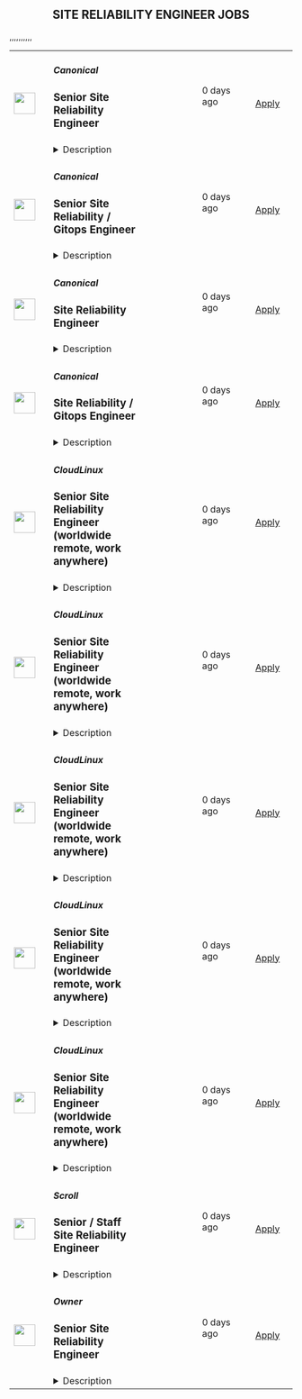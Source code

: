 <div align="center"><h2>SITE RELIABILITY ENGINEER JOBS</h2></div><table><tr>
                <td width="100" height="100" rowspan="2">
                    <img src="https://avatars.githubusercontent.com/u/53057619?s=200&v=4" width="38px" height="auto">
                </td>
                <td width="300">
                    <h5>Canonical</h5>
                    <h3>Senior Site Reliability Engineer</h3>
                </td>
                <td width="300">
                    <code></code>
                </td>
                <td width="200">
                <text>0 days ago</text>
                </td>
                <td width="100" rowspan="2">
                <a href="https://job-boards.greenhouse.io/canonical/jobs/3029798" align="right" target="_blank">Apply</a>
                </td>
            </tr>
            <tr>
                <td colspan="3">
                <details><summary>Description</summary>
                &lt;p&gt;Canonical is a leading provider of open source software and operating systems to the global enterprise and technology markets. Our platform, Ubuntu, is very widely used in breakthrough enterprise initiatives such as public cloud, data science, AI, engineering innovation and IoT. Our customers include the world&#39;s leading public cloud and silicon providers, and industry leaders in many sectors. The company is a pioneer of global distributed collaboration, with 1200+ colleagues in 75+ countries and very few office based roles. Teams meet two to four times yearly in person, in interesting locations around the world, to align on strategy and execution.&lt;/p&gt;
&lt;p&gt;The company is founder led, profitable and growing.&lt;/p&gt;
&lt;h2&gt;&lt;strong&gt;We are hiring a Senior Site Reliability Engineer&lt;/strong&gt;&lt;/h2&gt;
&lt;p&gt;Next-gen operations at scale, with pure Python infra-as-code, from bare metal to containers and applications. Our goal is to perfect enterprise infrastructure devops.&lt;/p&gt;
&lt;p&gt;We run hundreds of private cloud, Kubernetes, and application clusters for customers across physical and public cloud estate, and we are raising the bar on what&#39;s possible with automation by embracing a universal operator pattern and model-driven operations.&lt;/p&gt;
&lt;p&gt;To succeed in this role you need to believe in automation as a pure software engineering problem, not a hack-it-till-it-works-for-me problem. You need to be interested in the scientific approach to operations at scale, driven by metrics and code, and you need to be able to learn the entire stack, from bare metal networking and kernel up to serverless and open source applications.&lt;/p&gt;
&lt;p&gt;Location: Globally remote role&lt;/p&gt;
&lt;h3&gt;&lt;strong&gt;The role entails&lt;/strong&gt;&lt;/h3&gt;
&lt;p&gt;Our cloud operations engineers bring Python software-engineering skills and rigour to the operations domain. We practise devsecops from bare metal to application. We architect and run OpenStack, Kubernetes and software defined storage, and we enable devsecops for applications running on that infrastructure too.&lt;/p&gt;
&lt;p&gt;To become a member of this team, you need to be a software engineer fluent in Python, you need a genuine interest in the full open source infrastructure stack from metal to containers, and you need the ability to work in a high pressure operations environment with mission-critical services for global brand name customers.&lt;/p&gt;
&lt;p&gt;As a member of the team you will gain experience in a broad range of cloud technologies. We evolve our offerings as the state of the art improves, so you get to stay current with the latest capabilities in open source infrastructure. We drive upgrades to keep our customers on the latest, best solutions.&lt;/p&gt;
&lt;h3&gt;&lt;strong&gt;What we are looking for in you&lt;/strong&gt;&lt;/h3&gt;
&lt;ul&gt;
&lt;li&gt;Degree in Software Engineering or Computer Science&lt;/li&gt;
&lt;li&gt;Experience with Linux and familiarity with Linux networking and storage&lt;/li&gt;
&lt;li&gt;Python software development expertise&lt;/li&gt;
&lt;li&gt;Operational experience&lt;/li&gt;
&lt;li&gt;Excellent interpersonal skills, curiosity, flexibility, and accountability&lt;/li&gt;
&lt;li&gt;Ability to travel internationally twice a year, for company events up to two weeks long&lt;/li&gt;
&lt;/ul&gt;
&lt;h3&gt;&lt;strong&gt;Nice-to-have skills&lt;/strong&gt;&lt;/h3&gt;
&lt;ul&gt;
&lt;li&gt;Experience with OpenStack or Kubernetes deployment or operations&lt;/li&gt;
&lt;li&gt;Familiarity with public or private cloud management&lt;/li&gt;
&lt;/ul&gt;
&lt;h2&gt;&lt;strong&gt;What we offer colleagues&lt;/strong&gt;&lt;/h2&gt;
&lt;p&gt;We consider geographical location, experience, and performance in shaping compensation worldwide. We revisit compensation annually (and more often for graduates and associates) to ensure we recognise outstanding performance. In addition to base pay, we offer a performance-driven annual bonus or commission. We provide all team members with additional benefits, which reflect our values and ideals. We balance our programs to meet local needs and ensure fairness globally.&lt;/p&gt;
&lt;ul&gt;
&lt;li&gt;Distributed work environment with twice-yearly team sprints in person&lt;/li&gt;
&lt;li&gt;Personal learning and development budget of USD 2,000 per year&lt;/li&gt;
&lt;li&gt;Annual compensation review&lt;/li&gt;
&lt;li&gt;Recognition rewards&lt;/li&gt;
&lt;li&gt;Annual holiday leave&lt;/li&gt;
&lt;li&gt;Maternity and paternity leave&lt;/li&gt;
&lt;li&gt;Employee Assistance Programme&lt;/li&gt;
&lt;li&gt;Opportunity to travel to new locations to meet colleagues&lt;/li&gt;
&lt;li&gt;Priority Pass, and travel upgrades for long haul company events&lt;/li&gt;
&lt;/ul&gt;
&lt;h2&gt;&lt;strong&gt;About Canonical&lt;/strong&gt;&lt;/h2&gt;
&lt;p&gt;Canonical is a pioneering tech firm at the forefront of the global move to open source. As the company that publishes Ubuntu, one of the most important open source projects and the platform for AI, IoT and the cloud, we are changing the world of software. We recruit on a global basis and set a very high standard for people joining the company. We expect excellence - in order to succeed, we need to be the best at what we do. Most colleagues at Canonical have worked from home since its inception in 2004.​ Working here is a step into the future, and will challenge you to think differently, work smarter, learn new skills, and raise your game.&lt;/p&gt;
&lt;h3&gt;&lt;strong&gt;Canonical is an equal opportunity employer&lt;/strong&gt;&lt;/h3&gt;
&lt;p&gt;We are proud to foster a workplace free from discrimination. Diversity of experience, perspectives, and background create a better work environment and better products. &lt;a href=&quot;https://canonical.com/careers/diversity/identity&quot;&gt;Whatever your identity, we will give your application fair consideration.&lt;/a&gt;&lt;/p&gt;
&lt;p&gt;&amp;nbsp;#LI-Remote&lt;/p&gt;
&lt;p&gt;&lt;br&gt;&lt;br&gt;&lt;/p&gt;
&lt;div class=&quot;SnapLinksContainer&quot; style=&quot;margin-left: 0px; display: none;&quot;&gt;
&lt;div class=&quot;SL_SelectionRect&quot; style=&quot;top: 322.6px; left: 726px; height: 0.400002px; width: 0px;&quot;&gt;
&lt;div class=&quot;SL_SelectionLabel&quot;&gt;&amp;nbsp;&lt;/div&gt;
&lt;/div&gt;
&lt;/div&gt;
                </details>
                </td>
            </tr>,<tr>
                <td width="100" height="100" rowspan="2">
                    <img src="https://avatars.githubusercontent.com/u/53057619?s=200&v=4" width="38px" height="auto">
                </td>
                <td width="300">
                    <h5>Canonical</h5>
                    <h3>Senior Site Reliability / Gitops Engineer</h3>
                </td>
                <td width="300">
                    <code></code>
                </td>
                <td width="200">
                <text>0 days ago</text>
                </td>
                <td width="100" rowspan="2">
                <a href="https://job-boards.greenhouse.io/canonical/jobs/5517891" align="right" target="_blank">Apply</a>
                </td>
            </tr>
            <tr>
                <td colspan="3">
                <details><summary>Description</summary>
                &lt;p&gt;Canonical is a leading provider of open source software and operating systems to the global enterprise and technology markets. Our platform, Ubuntu, is very widely used in breakthrough enterprise initiatives such as public cloud, data science, AI, engineering innovation, and IoT. Our customers include the world&#39;s leading public cloud and silicon providers, and industry leaders in many sectors. The company is a pioneer of global distributed collaboration, with 1200+ colleagues in 75+ countries and very few office-based roles. Teams meet two to four times yearly in person, in interesting locations around the world, to align on strategy and execution.&lt;/p&gt;
&lt;p&gt;The company is founder-led, profitable, and growing.&lt;/p&gt;
&lt;p&gt;We are hiring a&amp;nbsp;&lt;strong&gt;Senior Site Reliability / Gitops Engineer&lt;/strong&gt; to our Information Systems (IS) team. &lt;span style=&quot;font-weight: 400;&quot;&gt;This role is an opportunity for an “automation-first” senior technologist&lt;/span&gt;&lt;span style=&quot;font-weight: 400;&quot;&gt; with a passion for Linux to build a career with Canonical and drive the success with those leveraging Ubuntu and open source products.&amp;nbsp; If you have experience of IT operations automation, Infrastructure as Code and a passion for technology, then you will enjoy working with some of the best people in the industry at Canonical.&lt;/span&gt;&lt;/p&gt;
&lt;h2&gt;&lt;strong&gt;Job Summary&lt;/strong&gt;&lt;/h2&gt;
&lt;p&gt;&lt;span style=&quot;font-weight: 400;&quot;&gt;The IS team at Canonical supports and maintains all of Canonical’s IT production services. The team is in charge of running services used by over 60 million Ubuntu users.&lt;/span&gt;&lt;/p&gt;
&lt;p&gt;&lt;span style=&quot;font-weight: 400;&quot;&gt;As an Senior SRE &amp;amp; Gitops engineer you’ll be in a unique position to drive operations automation to the next level, both in our own private clouds as well as in the public clouds. We do this by utilizing the best of open source infrastructure as code software, software development practices such as CI/CD pipelines, and Canonical’s leading products for software operation automation.&lt;/span&gt;&lt;/p&gt;
&lt;p&gt;&lt;span style=&quot;font-weight: 400;&quot;&gt;In addition to defining the infrastructure as code, you will improve Canonical products and the open-source technologies they’re based on by providing critical feedback to developers on how their products operate at scale. This is done by submitting bugs (and sometimes writing pull requests) and collaborating on design and implementations with other teams within the company.&lt;/span&gt;&lt;/p&gt;
&lt;p&gt;&lt;span style=&quot;font-weight: 400;&quot;&gt;You’ll be part of a global team of SREs that work together and support each other to provide the best possible services to our company, Canonical’s customers and the Ubuntu Community.&lt;/span&gt;&lt;/p&gt;
&lt;h2&gt;&lt;strong&gt;As a Senior Site Reliability / Gitops Engineer you will&lt;/strong&gt;&lt;/h2&gt;
&lt;ul&gt;
&lt;li style=&quot;font-weight: 400;&quot;&gt;&lt;span style=&quot;font-weight: 400;&quot;&gt;Drive the development of automation, Gitops in your team as an embedded tech lead&lt;/span&gt;&lt;/li&gt;
&lt;li style=&quot;font-weight: 400;&quot;&gt;&lt;span style=&quot;font-weight: 400;&quot;&gt;Closely collaborate with the IS architect to align your solutions with the IS architecture vision&lt;/span&gt;&lt;/li&gt;
&lt;li style=&quot;font-weight: 400;&quot;&gt;&lt;span style=&quot;font-weight: 400;&quot;&gt;Design and architect services that IS can offer to the organization as products&lt;/span&gt;&lt;/li&gt;
&lt;li style=&quot;font-weight: 400;&quot;&gt;&lt;span style=&quot;font-weight: 400;&quot;&gt;Apply your experience of IaC to develop infrastructure as code practice within IS by constantly increasing automation and improving IaC processes&lt;/span&gt;&lt;/li&gt;
&lt;li style=&quot;font-weight: 400;&quot;&gt;&lt;span style=&quot;font-weight: 400;&quot;&gt;Automate software operations for re-usability and consistency across private and public clouds, taking into consideration the complexities of distributed systems&lt;/span&gt;&lt;/li&gt;
&lt;li style=&quot;font-weight: 400;&quot;&gt;&lt;span style=&quot;font-weight: 400;&quot;&gt;Maintain operational responsibility for all of Canonical’s core services, networks, and infrastructure&lt;/span&gt;&lt;/li&gt;
&lt;li style=&quot;font-weight: 400;&quot;&gt;&lt;span style=&quot;font-weight: 400;&quot;&gt;Develop skills in troubleshooting, capacity planning, and performance investigation, Setting up, maintaining and using observability tools such as Prometheus, Grafana, and Elasticsearch; design, implement and maintain monitoring and alerting for various systems and services&lt;/span&gt;&lt;/li&gt;
&lt;li style=&quot;font-weight: 400;&quot;&gt;&lt;span style=&quot;font-weight: 400;&quot;&gt;Provide assistance and work with globally distributed engineering, operations, and support peers&lt;/span&gt;&lt;/li&gt;
&lt;li style=&quot;font-weight: 400;&quot;&gt;&lt;span style=&quot;font-weight: 400;&quot;&gt;Be given uninterrupted development time to focus on larger projects and automation of manual tasks&lt;/span&gt;&lt;/li&gt;
&lt;li style=&quot;font-weight: 400;&quot;&gt;&lt;span style=&quot;font-weight: 400;&quot;&gt;Share your experience, know-how and best practices with other team members in design sessions, mentorship and ‘doing work together’&lt;/span&gt;&lt;/li&gt;
&lt;li style=&quot;font-weight: 400;&quot;&gt;&lt;span style=&quot;font-weight: 400;&quot;&gt;Carry final responsibility for time-critical escalations&lt;/span&gt;&lt;/li&gt;
&lt;/ul&gt;
&lt;h2&gt;&lt;span style=&quot;font-weight: 400;&quot;&gt;What we are looking for in you&lt;/span&gt;&lt;/h2&gt;
&lt;ul&gt;
&lt;li style=&quot;font-weight: 400;&quot;&gt;&lt;span style=&quot;font-weight: 400;&quot;&gt;A modern view on hosting architecture, driven by infrastructure as code across both private and public clouds.&lt;/span&gt;&lt;/li&gt;
&lt;li style=&quot;font-weight: 400;&quot;&gt;&lt;span style=&quot;font-weight: 400;&quot;&gt;A product mindset thriving to develop products rather than solutions.&lt;/span&gt;&lt;/li&gt;
&lt;li style=&quot;font-weight: 400;&quot;&gt;&lt;span style=&quot;font-weight: 400;&quot;&gt;Python software development experience, with large projects&lt;/span&gt;&lt;/li&gt;
&lt;li style=&quot;font-weight: 400;&quot;&gt;&lt;span style=&quot;font-weight: 400;&quot;&gt;Experience working with Kubernetes or other container orchestration systems.&lt;/span&gt;&lt;/li&gt;
&lt;li style=&quot;font-weight: 400;&quot;&gt;&lt;span style=&quot;font-weight: 400;&quot;&gt;Proven exposure to manage and deploy cloud infrastructure with code.&amp;nbsp;&amp;nbsp;&lt;/span&gt;&lt;/li&gt;
&lt;li style=&quot;font-weight: 400;&quot;&gt;&lt;span style=&quot;font-weight: 400;&quot;&gt;Practical knowledge of Linux networking, routing, and firewalls&lt;/span&gt;&lt;/li&gt;
&lt;li style=&quot;font-weight: 400;&quot;&gt;&lt;span style=&quot;font-weight: 400;&quot;&gt;Affinity with various forms of Linux storage, from Ceph to Databases&lt;/span&gt;&lt;/li&gt;
&lt;li style=&quot;font-weight: 400;&quot;&gt;&lt;span style=&quot;font-weight: 400;&quot;&gt;Hands-on experience administering enterprise Linux servers&lt;/span&gt;&lt;/li&gt;
&lt;li style=&quot;font-weight: 400;&quot;&gt;&lt;span style=&quot;font-weight: 400;&quot;&gt;Extensive knowledge of cloud computing concepts and technologies&lt;/span&gt;&lt;/li&gt;
&lt;li style=&quot;font-weight: 400;&quot;&gt;&lt;span style=&quot;font-weight: 400;&quot;&gt;Bachelor&#39;s degree or greater, preferably in computer science or related engineering field&lt;/span&gt;&lt;/li&gt;
&lt;li style=&quot;font-weight: 400;&quot;&gt;&lt;span style=&quot;font-weight: 400;&quot;&gt;Able to communicate clearly and effectively in English over email, chat, video or voice calls and in-person&lt;/span&gt;&lt;/li&gt;
&lt;li style=&quot;font-weight: 400;&quot;&gt;&lt;span style=&quot;font-weight: 400;&quot;&gt;Motivated and able to troubleshoot from kernel to web, and willing to ask others when appropriate&lt;/span&gt;&lt;/li&gt;
&lt;li style=&quot;font-weight: 400;&quot;&gt;&lt;span style=&quot;font-weight: 400;&quot;&gt;A willingness to be flexible and able to learn new things quickly&lt;/span&gt;&lt;/li&gt;
&lt;li style=&quot;font-weight: 400;&quot;&gt;&lt;span style=&quot;font-weight: 400;&quot;&gt;Be inspired by the needs of fast-changing environments&lt;/span&gt;&lt;/li&gt;
&lt;li style=&quot;font-weight: 400;&quot;&gt;&lt;span style=&quot;font-weight: 400;&quot;&gt;Happy to work within distributed teams&lt;/span&gt;&lt;/li&gt;
&lt;li style=&quot;font-weight: 400;&quot;&gt;&lt;span style=&quot;font-weight: 400;&quot;&gt;Be passionate and familiarized about open-source, especially Ubuntu or Debian&lt;/span&gt;&lt;/li&gt;
&lt;/ul&gt;
&lt;h1&gt;What we offer colleagues&lt;/h1&gt;
&lt;p&gt;We consider geographical location, experience, and performance in shaping compensation worldwide. We revisit compensation annually (and more often for graduates and associates) to ensure we recognize outstanding performance. In addition to base pay, we offer a performance-driven annual bonus or commission. We provide all team members with additional benefits which reflect our values and ideals. We balance our programs to meet local needs and ensure fairness globally.&lt;/p&gt;
&lt;ul&gt;
&lt;li&gt;Distributed work environment with twice-yearly team sprints in person&lt;/li&gt;
&lt;li&gt;Personal learning and development budget of USD 2,000 per year&lt;/li&gt;
&lt;li&gt;Annual compensation review&lt;/li&gt;
&lt;li&gt;Recognition rewards&lt;/li&gt;
&lt;li&gt;Annual holiday leave&lt;/li&gt;
&lt;li&gt;Maternity and paternity leave&lt;/li&gt;
&lt;li&gt;Team Member Assistance Program &amp;amp; Wellness Platform&lt;/li&gt;
&lt;li&gt;Opportunity to travel to new locations to meet colleagues&lt;/li&gt;
&lt;li&gt;Priority Pass and travel upgrades for long-haul company events&lt;/li&gt;
&lt;/ul&gt;
&lt;h1&gt;About Canonical&lt;/h1&gt;
&lt;p&gt;Canonical is a pioneering tech firm at the forefront of the global move to open source. As the company that publishes Ubuntu, one of the most important open-source projects and the platform for AI, IoT, and the cloud, we are changing the world of software. We recruit on a global basis and set a very high standard for people joining the company. We expect excellence; in order to succeed, we need to be the best at what we do. Most colleagues at Canonical have worked from home since our inception in 2004.​ Working here is a step into the future and will challenge you to think differently, work smarter, learn new skills, and raise your game.&lt;/p&gt;
&lt;p&gt;&lt;span style=&quot;font-weight: 400;&quot;&gt;We are proud to foster a workplace free from discrimination. Diversity of experience, perspectives, and background create a better work environment and better products. &lt;/span&gt;&lt;a href=&quot;https://canonical.com/careers/diversity/identity&quot;&gt;&lt;span style=&quot;font-weight: 400;&quot;&gt;Whatever your identity, we will give your application fair consideration.&lt;/span&gt;&lt;/a&gt;&lt;/p&gt;
&lt;p&gt;&lt;span style=&quot;font-weight: 400;&quot;&gt;#LI-remote&amp;nbsp;&lt;/span&gt;&lt;/p&gt;
&lt;p&gt;&amp;nbsp;&lt;/p&gt;
                </details>
                </td>
            </tr>,<tr>
                <td width="100" height="100" rowspan="2">
                    <img src="https://avatars.githubusercontent.com/u/53057619?s=200&v=4" width="38px" height="auto">
                </td>
                <td width="300">
                    <h5>Canonical</h5>
                    <h3>Site Reliability Engineer</h3>
                </td>
                <td width="300">
                    <code></code>
                </td>
                <td width="200">
                <text>0 days ago</text>
                </td>
                <td width="100" rowspan="2">
                <a href="https://job-boards.greenhouse.io/canonical/jobs/4468036" align="right" target="_blank">Apply</a>
                </td>
            </tr>
            <tr>
                <td colspan="3">
                <details><summary>Description</summary>
                &lt;p&gt;Canonical is a leading provider of open source software and operating systems to the global enterprise and technology markets. Our platform, Ubuntu, is very widely used in breakthrough enterprise initiatives such as public cloud, data science, AI, engineering innovation and IoT. Our customers include the world&#39;s leading public cloud and silicon providers, and industry leaders in many sectors. The company is a pioneer of global distributed collaboration, with 1200+ colleagues in 75+ countries and very few office based roles. Teams meet two to four times yearly in person, in interesting locations around the world, to align on strategy and execution.&lt;/p&gt;
&lt;p&gt;The company is founder led, profitable and growing.&lt;/p&gt;
&lt;h2&gt;&lt;strong&gt;We are hiring a Site Reliability Engineer&lt;/strong&gt;&lt;/h2&gt;
&lt;p&gt;Next-gen operations at scale, with pure Python infra-as-code, from bare metal to containers and applications. Our goal is to perfect enterprise infrastructure devops.&lt;/p&gt;
&lt;p&gt;We run hundreds of private cloud, Kubernetes, and application clusters for customers across physical and public cloud estate, and we are raising the bar on what&#39;s possible with automation by embracing a universal operator pattern and model-driven operations.&lt;/p&gt;
&lt;p&gt;To succeed in this role you need to believe in automation as a pure software engineering problem, not a hack-it-till-it-works-for-me problem. You need to be interested in the scientific approach to operations at scale, driven by metrics and code, and you need to be able to learn the entire stack, from bare metal networking and kernel up to serverless and open source applications.&lt;/p&gt;
&lt;p&gt;Location: Globally remote role&lt;/p&gt;
&lt;h3&gt;&lt;strong&gt;The role entails&lt;/strong&gt;&lt;/h3&gt;
&lt;p&gt;Our cloud operations engineers bring Python software-engineering skills and rigour to the operations domain. We practise devsecops from bare metal to application. We architect and run OpenStack, Kubernetes and software defined storage, and we enable devsecops for applications running on that infrastructure too.&lt;/p&gt;
&lt;p&gt;To become a member of this team, you need to be a software engineer fluent in Python, you need a genuine interest in the full open source infrastructure stack from metal to containers, and you need the ability to work in a high pressure operations environment with mission-critical services for global brand name customers.&lt;/p&gt;
&lt;p&gt;As a member of the team you will gain experience in a broad range of cloud technologies. We evolve our offerings as the state of the art improves, so you get to stay current with the latest capabilities in open source infrastructure. We drive upgrades to keep our customers on the latest, best solutions.&lt;/p&gt;
&lt;h3&gt;&lt;strong&gt;What we are looking for in you&lt;/strong&gt;&lt;/h3&gt;
&lt;ul&gt;
&lt;li&gt;Degree in Software Engineering or Computer Science&lt;/li&gt;
&lt;li&gt;Experience with Linux and familiarity with Linux networking and storage&lt;/li&gt;
&lt;li&gt;Python software development expertise&lt;/li&gt;
&lt;li&gt;Operational experience&lt;/li&gt;
&lt;li&gt;Excellent interpersonal skills, curiosity, flexibility, and accountability&lt;/li&gt;
&lt;li&gt;Ability to travel internationally twice a year, for company events up to two weeks long&lt;/li&gt;
&lt;/ul&gt;
&lt;h3&gt;&lt;strong&gt;Nice-to-have skills&lt;/strong&gt;&lt;/h3&gt;
&lt;ul&gt;
&lt;li&gt;Experience with OpenStack or Kubernetes deployment or operations&lt;/li&gt;
&lt;li&gt;Familiarity with public or private cloud management&lt;/li&gt;
&lt;/ul&gt;
&lt;h2&gt;&lt;strong&gt;What we offer colleagues&lt;/strong&gt;&lt;/h2&gt;
&lt;p&gt;We consider geographical location, experience, and performance in shaping compensation worldwide. We revisit compensation annually (and more often for graduates and associates) to ensure we recognise outstanding performance. In addition to base pay, we offer a performance-driven annual bonus or commission. We provide all team members with additional benefits, which reflect our values and ideals. We balance our programs to meet local needs and ensure fairness globally.&lt;/p&gt;
&lt;ul&gt;
&lt;li&gt;Distributed work environment with twice-yearly team sprints in person&lt;/li&gt;
&lt;li&gt;Personal learning and development budget of USD 2,000 per year&lt;/li&gt;
&lt;li&gt;Annual compensation review&lt;/li&gt;
&lt;li&gt;Recognition rewards&lt;/li&gt;
&lt;li&gt;Annual holiday leave&lt;/li&gt;
&lt;li&gt;Maternity and paternity leave&lt;/li&gt;
&lt;li&gt;Employee Assistance Programme&lt;/li&gt;
&lt;li&gt;Opportunity to travel to new locations to meet colleagues&lt;/li&gt;
&lt;li&gt;Priority Pass, and travel upgrades for long haul company events&lt;/li&gt;
&lt;/ul&gt;
&lt;h2&gt;&lt;strong&gt;About Canonical&lt;/strong&gt;&lt;/h2&gt;
&lt;p&gt;Canonical is a pioneering tech firm at the forefront of the global move to open source. As the company that publishes Ubuntu, one of the most important open source projects and the platform for AI, IoT and the cloud, we are changing the world of software. We recruit on a global basis and set a very high standard for people joining the company. We expect excellence - in order to succeed, we need to be the best at what we do. Most colleagues at Canonical have worked from home since its inception in 2004.​ Working here is a step into the future, and will challenge you to think differently, work smarter, learn new skills, and raise your game.&lt;/p&gt;
&lt;h3&gt;&lt;strong&gt;Canonical is an equal opportunity employer&lt;/strong&gt;&lt;/h3&gt;
&lt;p&gt;We are proud to foster a workplace free from discrimination. Diversity of experience, perspectives, and background create a better work environment and better products. &lt;a href=&quot;https://canonical.com/careers/diversity/identity&quot;&gt;Whatever your identity, we will give your application fair consideration.&lt;/a&gt;&lt;/p&gt;
&lt;p&gt;&amp;nbsp;#LI-Remote&lt;/p&gt;
&lt;p&gt;&lt;br&gt;&lt;br&gt;&lt;/p&gt;
                </details>
                </td>
            </tr>,<tr>
                <td width="100" height="100" rowspan="2">
                    <img src="https://avatars.githubusercontent.com/u/53057619?s=200&v=4" width="38px" height="auto">
                </td>
                <td width="300">
                    <h5>Canonical</h5>
                    <h3>Site Reliability / Gitops Engineer</h3>
                </td>
                <td width="300">
                    <code></code>
                </td>
                <td width="200">
                <text>0 days ago</text>
                </td>
                <td width="100" rowspan="2">
                <a href="https://job-boards.greenhouse.io/canonical/jobs/1747487" align="right" target="_blank">Apply</a>
                </td>
            </tr>
            <tr>
                <td colspan="3">
                <details><summary>Description</summary>
                &lt;p&gt;Canonical is a leading provider of open source software and operating systems to the global enterprise and technology markets. Our platform, Ubuntu, is very widely used in breakthrough enterprise initiatives such as public cloud, data science, AI, engineering innovation, and IoT. Our customers include the world&#39;s leading public cloud and silicon providers, and industry leaders in many sectors. The company is a pioneer of global distributed collaboration, with 1200+ colleagues in 75+ countries and very few office-based roles. Teams meet two to four times yearly in person, in interesting locations around the world, to align on strategy and execution.&lt;/p&gt;
&lt;p&gt;The company is founder-led, profitable, and growing.&lt;/p&gt;
&lt;p&gt;We are hiring a&amp;nbsp;&lt;strong&gt;Site Reliability / Gitops Engineer&lt;/strong&gt; to our Information Systems (IS) team. &lt;span style=&quot;font-weight: 400;&quot;&gt;This role is an opportunity for an “automation-first” technologist&lt;/span&gt;&lt;span style=&quot;font-weight: 400;&quot;&gt; with a&amp;nbsp;&lt;/span&gt;&lt;span style=&quot;font-weight: 400;&quot;&gt;passion for Linux to build a career with Canonical and drive the success with those leveraging Ubuntu and open source products. &amp;nbsp;&lt;span style=&quot;font-weight: 400;&quot;&gt;If you have experience of IT operations automation, Infrastructure as Code and a passion for technology, then you will enjoy working with some of the best people in the industry at Canonical.&lt;/span&gt;&lt;br&gt;&lt;/span&gt;&lt;/p&gt;
&lt;h2&gt;Job Summary&lt;/h2&gt;
&lt;p&gt;&lt;span style=&quot;font-weight: 400;&quot;&gt;The IS team at Canonical supports and maintains all of Canonical’s IT production services. The team is in charge of running services used by over 60 million Ubuntu users.&lt;/span&gt;&lt;/p&gt;
&lt;p&gt;&lt;span style=&quot;font-weight: 400;&quot;&gt;As an SRE &amp;amp; Gitops engineer you’ll be in a unique position to drive operations automation to the next level, both in our own private clouds as well as in the public clouds. We do this by utilizing the best of open source infrastructure as code software, software development practices such as CI/CD pipelines, and Canonical’s leading products for software operation automation.&lt;/span&gt;&lt;/p&gt;
&lt;p&gt;&lt;span style=&quot;font-weight: 400;&quot;&gt;In addition to defining the infrastructure as code, you will improve Canonical products and the open-source technologies they’re based on by providing critical feedback to developers on how their products operate at scale. This is done by submitting bugs (and sometimes writing pull requests) and collaborating on design and implementations with other teams within the company.&lt;/span&gt;&lt;/p&gt;
&lt;p&gt;&lt;span style=&quot;font-weight: 400;&quot;&gt;You’ll be part of a global team of SREs that work together and support each other to provide the best possible services to our company, Canonical’s customers and the Ubuntu Community.&lt;/span&gt;&lt;/p&gt;
&lt;p&gt;&lt;span style=&quot;font-weight: 400;&quot;&gt;&lt;strong&gt;Location&lt;/strong&gt;: This role is available remotely in any timezone.&lt;/span&gt;&lt;/p&gt;
&lt;h2&gt;As a Site Reliability / Gitops Engineer engineer you will&lt;/h2&gt;
&lt;ul&gt;
&lt;li style=&quot;font-weight: 400;&quot;&gt;Apply your experience of IaC to develop infrastructure as code practice within IS by constantly increasing automation and improving IaC processes&lt;/li&gt;
&lt;li style=&quot;font-weight: 400;&quot;&gt;Automate software operations for re-usability and consistency across private and public clouds, taking into consideration the complexities of distributed systems&lt;/li&gt;
&lt;li style=&quot;font-weight: 400;&quot;&gt;Develop new features and improve the resilience and scalability of the existing cloud and container portfolio at Canonical&lt;/li&gt;
&lt;li style=&quot;font-weight: 400;&quot;&gt;Maintain operational responsibility for all of Canonical’s core services, networks, and infrastructure&lt;/li&gt;
&lt;li style=&quot;font-weight: 400;&quot;&gt;Develop skills in troubleshooting, capacity planning, and performance investigation, Setting up, maintaining and using observability tools such as Prometheus, Grafana, and Elasticsearch; design, implement and maintain monitoring and alerting for various systems and services&lt;/li&gt;
&lt;li style=&quot;font-weight: 400;&quot;&gt;Collaborate with development teams to design service architecture, documentation, playbooks, policies and operational procedures&lt;/li&gt;
&lt;li style=&quot;font-weight: 400;&quot;&gt;Provide assistance and work with globally distributed engineering, operations, and support peers&lt;/li&gt;
&lt;li style=&quot;font-weight: 400;&quot;&gt;Be given uninterrupted development time to focus on larger projects and automation of manual tasks&lt;/li&gt;
&lt;li style=&quot;font-weight: 400;&quot;&gt;&lt;span style=&quot;font-weight: 400;&quot;&gt;&lt;span style=&quot;font-weight: 400;&quot;&gt;Share your experience, know-how and best practices with other team members in design sessions, mentorship and ‘doing work together’&lt;/span&gt;&lt;/span&gt;&lt;/li&gt;
&lt;li style=&quot;font-weight: 400;&quot;&gt;Carry final responsibility for time-critical escalations&lt;/li&gt;
&lt;/ul&gt;
&lt;h2&gt;&lt;span style=&quot;font-weight: 400;&quot;&gt;What we are looking for in you&lt;/span&gt;&lt;/h2&gt;
&lt;ul&gt;
&lt;li style=&quot;font-weight: 400;&quot;&gt;&lt;span style=&quot;font-weight: 400;&quot;&gt;A deep experience of, and knowledge to define operations in code, using version control, peer review and CI/CD to roll out changes both to applications and infrastructure&lt;/span&gt;&lt;/li&gt;
&lt;li style=&quot;font-weight: 400;&quot;&gt;&lt;span style=&quot;font-weight: 400;&quot;&gt;Strong modern engineering background (peer-review, unit testing, SCM, CI/CD, Agile)&lt;/span&gt;&lt;/li&gt;
&lt;li style=&quot;font-weight: 400;&quot;&gt;&lt;span style=&quot;font-weight: 400;&quot;&gt;Python software development experience, with large projects&lt;/span&gt;&lt;/li&gt;
&lt;li style=&quot;font-weight: 400;&quot;&gt;&lt;span style=&quot;font-weight: 400;&quot;&gt;Practical knowledge of Linux networking, routing, and firewalls&lt;/span&gt;&lt;/li&gt;
&lt;li style=&quot;font-weight: 400;&quot;&gt;&lt;span style=&quot;font-weight: 400;&quot;&gt;Affinity with various forms of Linux storage, from Ceph to Databases&lt;/span&gt;&lt;/li&gt;
&lt;li style=&quot;font-weight: 400;&quot;&gt;&lt;span style=&quot;font-weight: 400;&quot;&gt;Hands-on experience administering enterprise Linux servers&lt;/span&gt;&lt;/li&gt;
&lt;li style=&quot;font-weight: 400;&quot;&gt;&lt;span style=&quot;font-weight: 400;&quot;&gt;Extensive knowledge of cloud computing concepts and technologies&lt;/span&gt;&lt;/li&gt;
&lt;li style=&quot;font-weight: 400;&quot;&gt;&lt;span style=&quot;font-weight: 400;&quot;&gt;Bachelor&#39;s degree or greater, preferably in computer science or related engineering field&lt;/span&gt;&lt;/li&gt;
&lt;li style=&quot;font-weight: 400;&quot;&gt;&lt;span style=&quot;font-weight: 400;&quot;&gt;Able to communicate clearly and effectively in English over email, chat, video or voice calls and in-person&lt;/span&gt;&lt;/li&gt;
&lt;li style=&quot;font-weight: 400;&quot;&gt;&lt;span style=&quot;font-weight: 400;&quot;&gt;Motivated and able to troubleshoot from kernel to web, and willing to ask others when appropriate&lt;/span&gt;&lt;/li&gt;
&lt;li style=&quot;font-weight: 400;&quot;&gt;&lt;span style=&quot;font-weight: 400;&quot;&gt;A willingness to be flexible and able to learn new things quickly&lt;/span&gt;&lt;/li&gt;
&lt;li style=&quot;font-weight: 400;&quot;&gt;&lt;span style=&quot;font-weight: 400;&quot;&gt;Be inspired by the needs of fast-changing environments&lt;/span&gt;&lt;/li&gt;
&lt;li style=&quot;font-weight: 400;&quot;&gt;&lt;span style=&quot;font-weight: 400;&quot;&gt;Happy to work within distributed teams&lt;/span&gt;&lt;/li&gt;
&lt;li style=&quot;font-weight: 400;&quot;&gt;&lt;span style=&quot;font-weight: 400;&quot;&gt;Be passionate and familiarized about open-source, especially Ubuntu or Debian&lt;/span&gt;&lt;span style=&quot;font-weight: 400;&quot;&gt;&lt;br&gt;&lt;/span&gt;&lt;/li&gt;
&lt;/ul&gt;
&lt;h1&gt;About Canonical&lt;/h1&gt;
&lt;p&gt;Canonical is a pioneering tech firm at the forefront of the global move to open source. As the company that publishes Ubuntu, one of the most important open-source projects and the platform for AI, IoT, and the cloud, we are changing the world of software. We recruit on a global basis and set a very high standard for people joining the company. We expect excellence; in order to succeed, we need to be the best at what we do. Most colleagues at Canonical have worked from home since our inception in 2004.​ Working here is a step into the future and will challenge you to think differently, work smarter, learn new skills, and raise your game.&lt;/p&gt;
&lt;p&gt;&lt;strong&gt;Canonical is an equal opportunity employer&lt;/strong&gt;&lt;/p&gt;
&lt;p&gt;&lt;span style=&quot;font-weight: 400;&quot;&gt;We are proud to foster a workplace free from discrimination. Diversity of experience, perspectives, and background create a better work environment and better products. &lt;/span&gt;&lt;a href=&quot;https://canonical.com/careers/diversity/identity&quot;&gt;&lt;span style=&quot;font-weight: 400;&quot;&gt;Whatever your identity, we will give your application fair consideration.&lt;/span&gt;&lt;/a&gt;&lt;/p&gt;
&lt;p&gt;&lt;span style=&quot;font-weight: 400;&quot;&gt;#LI-remote&amp;nbsp;&lt;/span&gt;&lt;/p&gt;
&lt;p&gt;&amp;nbsp;&lt;/p&gt;
                </details>
                </td>
            </tr>,<tr>
                <td width="100" height="100" rowspan="2">
                    <img src="https://avatars.githubusercontent.com/u/16290369?s=200&v=4" width="38px" height="auto">
                </td>
                <td width="300">
                    <h5>CloudLinux</h5>
                    <h3>Senior Site Reliability Engineer (worldwide remote, work anywhere)</h3>
                </td>
                <td width="300">
                    <code></code>
                </td>
                <td width="200">
                <text>0 days ago</text>
                </td>
                <td width="100" rowspan="2">
                <a href="https://apply.workable.com/j/70F2AF1366" align="right" target="_blank">Apply</a>
                </td>
            </tr>
            <tr>
                <td colspan="3">
                <details><summary>Description</summary>
                <p>CloudLinux is looking for a brilliant&nbsp;<strong>Senior Site Reliability Engineer (SRE)</strong>&nbsp;to join the&nbsp;<strong>Release Engineering Department</strong>, a team that plays a critical role in maintaining both external and internal infrastructure related to package repositories, with a strong focus on delivering and managing repository distribution to users. </p><p>This role offers a unique opportunity to collaborate with multiple development teams, accelerate progress, and provide enterprise-level solutions globally. Responsibilities include Linux OS administration, designing system solutions at an architectural level, advancing cloud technologies, system programming, Python/Linux scripting, and working with virtualization. This is a remote position best suited for professionals located in Europe and CIS, as the team primarily operates within European time zones.</p><p></p><p><strong>As our Senior Site Reliability Engineer, you will:</strong></p><ul> <li>Design, implement, and manage scalable, resilient, and secure wide company repository infrastructure for CloudLinux products as a first assignment.</li> <li>Automate software operations for re-usability and consistency across private and public clouds, taking into consideration the complexities of distributed systems.</li> <li>Monitor system performance and troubleshoot issues proactively to ensure optimal uptime and reliability.</li> <li>Automate deployment processes using Infrastructure as Code (IaC) principles.</li> <li>Share your experience, know-how, and best practices with other team members in design sessions, system architecture discussions, mentorship, and "doing work together".</li> </ul><p><strong>Requirements</strong></p><p><strong>To be successful, you should have:</strong></p><ul> <li>Strong background in development: an ideal candidate had started a career as a developer, then rolled to infrastructure-based projects on a large scale.&nbsp;</li> <li>Proven experience as a leading SRE or in a similar role, with a strong focus on Linux environments.</li> <li>Proficiency in modern agile SDLC practices and principles, orchestration, and CI/CD tooling i.e. Python, Java, Terraform, Ansible, Cloudformation, Puppet, Chef, or similar.</li> <li>Knowledge of the Grafana ecosystem or similar, building dashboards, alert rules, PromQL, as well as frontend observability.</li> <li>Excellent technical knowledge of IT Infrastructure, including network and application load balancers, switches, routers, and IP addressing.</li> <li>Strong analytical and problem-solving skills with a focus on root cause analysis and mitigation.</li> <li>Excellent communication and teamwork skills with the ability to collaborate effectively across engineering teams.</li> <li>English: at least Intermediate level required.</li> </ul><p><strong>Benefits</strong></p><p><strong>What's in it for you?</strong></p><ul> <li>A focus on professional development.</li> <li>Interesting and challenging projects.</li> <li>Fully remote work with flexible working hours, that allows you to schedule your day and work from any location worldwide.</li> <li>Paid 24 days of vacation per year, 10 days of national holidays, and unlimited sick leaves.</li> <li>Compensation for private medical insurance.</li> <li>Co-working and gym/sports reimbursement.</li> <li>Budget for education.</li> <li>The opportunity to receive a reward for the most innovative idea that the company can patent.</li> </ul><p></p><p><em>By applying for this position, you consent to the processing of your personal data as described in our Privacy Policy (</em><a href="https://cloudlinux.com/candidate-privacy-notice" target="_blank" rel="nofollow noreferrer noopener" class="external"><em>https://cloudlinux.com/candidate-privacy-notice</em></a><em>), which provides detailed information on how we maintain and handle your data.</em></p>
                </details>
                </td>
            </tr>,<tr>
                <td width="100" height="100" rowspan="2">
                    <img src="https://avatars.githubusercontent.com/u/16290369?s=200&v=4" width="38px" height="auto">
                </td>
                <td width="300">
                    <h5>CloudLinux</h5>
                    <h3>Senior Site Reliability Engineer (worldwide remote, work anywhere)</h3>
                </td>
                <td width="300">
                    <code></code>
                </td>
                <td width="200">
                <text>0 days ago</text>
                </td>
                <td width="100" rowspan="2">
                <a href="https://apply.workable.com/j/70F2AF1366" align="right" target="_blank">Apply</a>
                </td>
            </tr>
            <tr>
                <td colspan="3">
                <details><summary>Description</summary>
                <p>CloudLinux is looking for a brilliant&nbsp;<strong>Senior Site Reliability Engineer (SRE)</strong>&nbsp;to join the&nbsp;<strong>Release Engineering Department</strong>, a team that plays a critical role in maintaining both external and internal infrastructure related to package repositories, with a strong focus on delivering and managing repository distribution to users. </p><p>This role offers a unique opportunity to collaborate with multiple development teams, accelerate progress, and provide enterprise-level solutions globally. Responsibilities include Linux OS administration, designing system solutions at an architectural level, advancing cloud technologies, system programming, Python/Linux scripting, and working with virtualization. This is a remote position best suited for professionals located in Europe and CIS, as the team primarily operates within European time zones.</p><p></p><p><strong>As our Senior Site Reliability Engineer, you will:</strong></p><ul> <li>Design, implement, and manage scalable, resilient, and secure wide company repository infrastructure for CloudLinux products as a first assignment.</li> <li>Automate software operations for re-usability and consistency across private and public clouds, taking into consideration the complexities of distributed systems.</li> <li>Monitor system performance and troubleshoot issues proactively to ensure optimal uptime and reliability.</li> <li>Automate deployment processes using Infrastructure as Code (IaC) principles.</li> <li>Share your experience, know-how, and best practices with other team members in design sessions, system architecture discussions, mentorship, and "doing work together".</li> </ul><p><strong>Requirements</strong></p><p><strong>To be successful, you should have:</strong></p><ul> <li>Strong background in development: an ideal candidate had started a career as a developer, then rolled to infrastructure-based projects on a large scale.&nbsp;</li> <li>Proven experience as a leading SRE or in a similar role, with a strong focus on Linux environments.</li> <li>Proficiency in modern agile SDLC practices and principles, orchestration, and CI/CD tooling i.e. Python, Java, Terraform, Ansible, Cloudformation, Puppet, Chef, or similar.</li> <li>Knowledge of the Grafana ecosystem or similar, building dashboards, alert rules, PromQL, as well as frontend observability.</li> <li>Excellent technical knowledge of IT Infrastructure, including network and application load balancers, switches, routers, and IP addressing.</li> <li>Strong analytical and problem-solving skills with a focus on root cause analysis and mitigation.</li> <li>Excellent communication and teamwork skills with the ability to collaborate effectively across engineering teams.</li> <li>English: at least Intermediate level required.</li> </ul><p><strong>Benefits</strong></p><p><strong>What's in it for you?</strong></p><ul> <li>A focus on professional development.</li> <li>Interesting and challenging projects.</li> <li>Fully remote work with flexible working hours, that allows you to schedule your day and work from any location worldwide.</li> <li>Paid 24 days of vacation per year, 10 days of national holidays, and unlimited sick leaves.</li> <li>Compensation for private medical insurance.</li> <li>Co-working and gym/sports reimbursement.</li> <li>Budget for education.</li> <li>The opportunity to receive a reward for the most innovative idea that the company can patent.</li> </ul><p></p><p><em>By applying for this position, you consent to the processing of your personal data as described in our Privacy Policy (</em><a href="https://cloudlinux.com/candidate-privacy-notice" target="_blank" rel="nofollow noreferrer noopener" class="external"><em>https://cloudlinux.com/candidate-privacy-notice</em></a><em>), which provides detailed information on how we maintain and handle your data.</em></p>
                </details>
                </td>
            </tr>,<tr>
                <td width="100" height="100" rowspan="2">
                    <img src="https://avatars.githubusercontent.com/u/16290369?s=200&v=4" width="38px" height="auto">
                </td>
                <td width="300">
                    <h5>CloudLinux</h5>
                    <h3>Senior Site Reliability Engineer (worldwide remote, work anywhere)</h3>
                </td>
                <td width="300">
                    <code></code>
                </td>
                <td width="200">
                <text>0 days ago</text>
                </td>
                <td width="100" rowspan="2">
                <a href="https://apply.workable.com/j/70F2AF1366" align="right" target="_blank">Apply</a>
                </td>
            </tr>
            <tr>
                <td colspan="3">
                <details><summary>Description</summary>
                <p>CloudLinux is looking for a brilliant&nbsp;<strong>Senior Site Reliability Engineer (SRE)</strong>&nbsp;to join the&nbsp;<strong>Release Engineering Department</strong>, a team that plays a critical role in maintaining both external and internal infrastructure related to package repositories, with a strong focus on delivering and managing repository distribution to users. </p><p>This role offers a unique opportunity to collaborate with multiple development teams, accelerate progress, and provide enterprise-level solutions globally. Responsibilities include Linux OS administration, designing system solutions at an architectural level, advancing cloud technologies, system programming, Python/Linux scripting, and working with virtualization. This is a remote position best suited for professionals located in Europe and CIS, as the team primarily operates within European time zones.</p><p></p><p><strong>As our Senior Site Reliability Engineer, you will:</strong></p><ul> <li>Design, implement, and manage scalable, resilient, and secure wide company repository infrastructure for CloudLinux products as a first assignment.</li> <li>Automate software operations for re-usability and consistency across private and public clouds, taking into consideration the complexities of distributed systems.</li> <li>Monitor system performance and troubleshoot issues proactively to ensure optimal uptime and reliability.</li> <li>Automate deployment processes using Infrastructure as Code (IaC) principles.</li> <li>Share your experience, know-how, and best practices with other team members in design sessions, system architecture discussions, mentorship, and "doing work together".</li> </ul><p><strong>Requirements</strong></p><p><strong>To be successful, you should have:</strong></p><ul> <li>Strong background in development: an ideal candidate had started a career as a developer, then rolled to infrastructure-based projects on a large scale.&nbsp;</li> <li>Proven experience as a leading SRE or in a similar role, with a strong focus on Linux environments.</li> <li>Proficiency in modern agile SDLC practices and principles, orchestration, and CI/CD tooling i.e. Python, Java, Terraform, Ansible, Cloudformation, Puppet, Chef, or similar.</li> <li>Knowledge of the Grafana ecosystem or similar, building dashboards, alert rules, PromQL, as well as frontend observability.</li> <li>Excellent technical knowledge of IT Infrastructure, including network and application load balancers, switches, routers, and IP addressing.</li> <li>Strong analytical and problem-solving skills with a focus on root cause analysis and mitigation.</li> <li>Excellent communication and teamwork skills with the ability to collaborate effectively across engineering teams.</li> <li>English: at least Intermediate level required.</li> </ul><p><strong>Benefits</strong></p><p><strong>What's in it for you?</strong></p><ul> <li>A focus on professional development.</li> <li>Interesting and challenging projects.</li> <li>Fully remote work with flexible working hours, that allows you to schedule your day and work from any location worldwide.</li> <li>Paid 24 days of vacation per year, 10 days of national holidays, and unlimited sick leaves.</li> <li>Compensation for private medical insurance.</li> <li>Co-working and gym/sports reimbursement.</li> <li>Budget for education.</li> <li>The opportunity to receive a reward for the most innovative idea that the company can patent.</li> </ul><p></p><p><em>By applying for this position, you consent to the processing of your personal data as described in our Privacy Policy (</em><a href="https://cloudlinux.com/candidate-privacy-notice" target="_blank" rel="nofollow noreferrer noopener" class="external"><em>https://cloudlinux.com/candidate-privacy-notice</em></a><em>), which provides detailed information on how we maintain and handle your data.</em></p>
                </details>
                </td>
            </tr>,<tr>
                <td width="100" height="100" rowspan="2">
                    <img src="https://avatars.githubusercontent.com/u/16290369?s=200&v=4" width="38px" height="auto">
                </td>
                <td width="300">
                    <h5>CloudLinux</h5>
                    <h3>Senior Site Reliability Engineer (worldwide remote, work anywhere)</h3>
                </td>
                <td width="300">
                    <code></code>
                </td>
                <td width="200">
                <text>0 days ago</text>
                </td>
                <td width="100" rowspan="2">
                <a href="https://apply.workable.com/j/70F2AF1366" align="right" target="_blank">Apply</a>
                </td>
            </tr>
            <tr>
                <td colspan="3">
                <details><summary>Description</summary>
                <p>CloudLinux is looking for a brilliant&nbsp;<strong>Senior Site Reliability Engineer (SRE)</strong>&nbsp;to join the&nbsp;<strong>Release Engineering Department</strong>, a team that plays a critical role in maintaining both external and internal infrastructure related to package repositories, with a strong focus on delivering and managing repository distribution to users. </p><p>This role offers a unique opportunity to collaborate with multiple development teams, accelerate progress, and provide enterprise-level solutions globally. Responsibilities include Linux OS administration, designing system solutions at an architectural level, advancing cloud technologies, system programming, Python/Linux scripting, and working with virtualization. This is a remote position best suited for professionals located in Europe and CIS, as the team primarily operates within European time zones.</p><p></p><p><strong>As our Senior Site Reliability Engineer, you will:</strong></p><ul> <li>Design, implement, and manage scalable, resilient, and secure wide company repository infrastructure for CloudLinux products as a first assignment.</li> <li>Automate software operations for re-usability and consistency across private and public clouds, taking into consideration the complexities of distributed systems.</li> <li>Monitor system performance and troubleshoot issues proactively to ensure optimal uptime and reliability.</li> <li>Automate deployment processes using Infrastructure as Code (IaC) principles.</li> <li>Share your experience, know-how, and best practices with other team members in design sessions, system architecture discussions, mentorship, and "doing work together".</li> </ul><p><strong>Requirements</strong></p><p><strong>To be successful, you should have:</strong></p><ul> <li>Strong background in development: an ideal candidate had started a career as a developer, then rolled to infrastructure-based projects on a large scale.&nbsp;</li> <li>Proven experience as a leading SRE or in a similar role, with a strong focus on Linux environments.</li> <li>Proficiency in modern agile SDLC practices and principles, orchestration, and CI/CD tooling i.e. Python, Java, Terraform, Ansible, Cloudformation, Puppet, Chef, or similar.</li> <li>Knowledge of the Grafana ecosystem or similar, building dashboards, alert rules, PromQL, as well as frontend observability.</li> <li>Excellent technical knowledge of IT Infrastructure, including network and application load balancers, switches, routers, and IP addressing.</li> <li>Strong analytical and problem-solving skills with a focus on root cause analysis and mitigation.</li> <li>Excellent communication and teamwork skills with the ability to collaborate effectively across engineering teams.</li> <li>English: at least Intermediate level required.</li> </ul><p><strong>Benefits</strong></p><p><strong>What's in it for you?</strong></p><ul> <li>A focus on professional development.</li> <li>Interesting and challenging projects.</li> <li>Fully remote work with flexible working hours, that allows you to schedule your day and work from any location worldwide.</li> <li>Paid 24 days of vacation per year, 10 days of national holidays, and unlimited sick leaves.</li> <li>Compensation for private medical insurance.</li> <li>Co-working and gym/sports reimbursement.</li> <li>Budget for education.</li> <li>The opportunity to receive a reward for the most innovative idea that the company can patent.</li> </ul><p></p><p><em>By applying for this position, you consent to the processing of your personal data as described in our Privacy Policy (</em><a href="https://cloudlinux.com/candidate-privacy-notice" target="_blank" rel="nofollow noreferrer noopener" class="external"><em>https://cloudlinux.com/candidate-privacy-notice</em></a><em>), which provides detailed information on how we maintain and handle your data.</em></p>
                </details>
                </td>
            </tr>,<tr>
                <td width="100" height="100" rowspan="2">
                    <img src="https://avatars.githubusercontent.com/u/16290369?s=200&v=4" width="38px" height="auto">
                </td>
                <td width="300">
                    <h5>CloudLinux</h5>
                    <h3>Senior Site Reliability Engineer (worldwide remote, work anywhere)</h3>
                </td>
                <td width="300">
                    <code></code>
                </td>
                <td width="200">
                <text>0 days ago</text>
                </td>
                <td width="100" rowspan="2">
                <a href="https://apply.workable.com/j/70F2AF1366" align="right" target="_blank">Apply</a>
                </td>
            </tr>
            <tr>
                <td colspan="3">
                <details><summary>Description</summary>
                <p>CloudLinux is looking for a brilliant&nbsp;<strong>Senior Site Reliability Engineer (SRE)</strong>&nbsp;to join the&nbsp;<strong>Release Engineering Department</strong>, a team that plays a critical role in maintaining both external and internal infrastructure related to package repositories, with a strong focus on delivering and managing repository distribution to users. </p><p>This role offers a unique opportunity to collaborate with multiple development teams, accelerate progress, and provide enterprise-level solutions globally. Responsibilities include Linux OS administration, designing system solutions at an architectural level, advancing cloud technologies, system programming, Python/Linux scripting, and working with virtualization. This is a remote position best suited for professionals located in Europe and CIS, as the team primarily operates within European time zones.</p><p></p><p><strong>As our Senior Site Reliability Engineer, you will:</strong></p><ul> <li>Design, implement, and manage scalable, resilient, and secure wide company repository infrastructure for CloudLinux products as a first assignment.</li> <li>Automate software operations for re-usability and consistency across private and public clouds, taking into consideration the complexities of distributed systems.</li> <li>Monitor system performance and troubleshoot issues proactively to ensure optimal uptime and reliability.</li> <li>Automate deployment processes using Infrastructure as Code (IaC) principles.</li> <li>Share your experience, know-how, and best practices with other team members in design sessions, system architecture discussions, mentorship, and "doing work together".</li> </ul><p><strong>Requirements</strong></p><p><strong>To be successful, you should have:</strong></p><ul> <li>Strong background in development: an ideal candidate had started a career as a developer, then rolled to infrastructure-based projects on a large scale.&nbsp;</li> <li>Proven experience as a leading SRE or in a similar role, with a strong focus on Linux environments.</li> <li>Proficiency in modern agile SDLC practices and principles, orchestration, and CI/CD tooling i.e. Python, Java, Terraform, Ansible, Cloudformation, Puppet, Chef, or similar.</li> <li>Knowledge of the Grafana ecosystem or similar, building dashboards, alert rules, PromQL, as well as frontend observability.</li> <li>Excellent technical knowledge of IT Infrastructure, including network and application load balancers, switches, routers, and IP addressing.</li> <li>Strong analytical and problem-solving skills with a focus on root cause analysis and mitigation.</li> <li>Excellent communication and teamwork skills with the ability to collaborate effectively across engineering teams.</li> <li>English: at least Intermediate level required.</li> </ul><p><strong>Benefits</strong></p><p><strong>What's in it for you?</strong></p><ul> <li>A focus on professional development.</li> <li>Interesting and challenging projects.</li> <li>Fully remote work with flexible working hours, that allows you to schedule your day and work from any location worldwide.</li> <li>Paid 24 days of vacation per year, 10 days of national holidays, and unlimited sick leaves.</li> <li>Compensation for private medical insurance.</li> <li>Co-working and gym/sports reimbursement.</li> <li>Budget for education.</li> <li>The opportunity to receive a reward for the most innovative idea that the company can patent.</li> </ul><p></p><p><em>By applying for this position, you consent to the processing of your personal data as described in our Privacy Policy (</em><a href="https://cloudlinux.com/candidate-privacy-notice" target="_blank" rel="nofollow noreferrer noopener" class="external"><em>https://cloudlinux.com/candidate-privacy-notice</em></a><em>), which provides detailed information on how we maintain and handle your data.</em></p>
                </details>
                </td>
            </tr>,<tr>
                <td width="100" height="100" rowspan="2">
                    <img src="https://avatars.githubusercontent.com/u/87750292?s=200&v=4" width="38px" height="auto">
                </td>
                <td width="300">
                    <h5>Scroll</h5>
                    <h3>Senior / Staff Site Reliability Engineer</h3>
                </td>
                <td width="300">
                    <code></code>
                </td>
                <td width="200">
                <text>0 days ago</text>
                </td>
                <td width="100" rowspan="2">
                <a href="https://job-boards.eu.greenhouse.io/scrollio/jobs/4535465101" align="right" target="_blank">Apply</a>
                </td>
            </tr>
            <tr>
                <td colspan="3">
                <details><summary>Description</summary>
                &lt;div class=&quot;content-intro&quot;&gt;&lt;p&gt;Scroll is a Layer 2 scaling solution for Ethereum, specifically focusing on zkRollups. Key aspects of Scroll are zkRollup technology, Scalability, Efficiency, Security, and Developer-friendly. Overall, Scroll plays a crucial role in addressing Ethereum&#39;s scalability challenges and facilitating the growth of decentralized finance (DeFi) and other blockchain-based applications by providing a scalable and efficient Layer 2 solution.&amp;nbsp;&lt;/p&gt;&lt;/div&gt;&lt;h2&gt;&lt;strong&gt;Position Overview&lt;/strong&gt;&lt;/h2&gt;
&lt;p&gt;We are looking for a Senior or Staff Site Reliability Engineer to lead the design, implementation, and management of our infrastructure and development operations to ensure the best reliability, security, and scalability. You will work closely with our development team to build and maintain automated deployment pipelines, monitor and analyze system performance, and identify and resolve issues before they impact our users. You are expected to become SRE team lead after 3 month probation period.&lt;/p&gt;
&lt;p&gt;This is a dynamic role in a fast-paced blockchain environment, ideal for someone embracing ownership and autonomy to grow with us.&lt;/p&gt;
&lt;h2&gt;&lt;strong&gt;Responsibilities&lt;/strong&gt;&lt;/h2&gt;
&lt;ul&gt;
&lt;li&gt;&lt;strong&gt;Platform Engineering &amp;amp; Developer Enablement&lt;/strong&gt;
&lt;ul&gt;
&lt;li&gt;Design, build, and maintain internal developer tools to improve developer lifecycle, including building, testing, and deploying.&lt;/li&gt;
&lt;li&gt;Create tools that streamline developer workflows, including monitoring, logging, and debugging utilities.&lt;/li&gt;
&lt;/ul&gt;
&lt;/li&gt;
&lt;li&gt;&lt;strong&gt;Infrastructure &amp;amp; System Architecture&lt;/strong&gt;
&lt;ul&gt;
&lt;li&gt;Design, provision, and maintain cloud environments focused on scalability, reliability, and security.&lt;/li&gt;
&lt;li&gt;Automate deployment and maintenance processes ensuring seamless integration and rapid iteration.&lt;/li&gt;
&lt;/ul&gt;
&lt;/li&gt;
&lt;li&gt;&lt;strong&gt;Reliability, Monitoring &amp;amp; Security&lt;/strong&gt;
&lt;ul&gt;
&lt;li&gt;Implement observability solutions to gain actionable insights, enhance performance, and ensure high availability of blockchain services.&lt;/li&gt;
&lt;li&gt;Work closely with the security team to harden infrastructure and mitigate potential threats.&lt;/li&gt;
&lt;li&gt;Operate and maintain a fleet of hundreds of GPU-based zk provers. Track prover health, detect failures, and optimize performance in real time.&lt;/li&gt;
&lt;/ul&gt;
&lt;/li&gt;
&lt;/ul&gt;
&lt;h2&gt;&lt;strong&gt;Requirements&lt;/strong&gt;&lt;/h2&gt;
&lt;ul&gt;
&lt;li&gt;5+ years of experience as a DevOps, Infrastructure, Site Reliability or Cloud Engineer&lt;/li&gt;
&lt;li&gt;3+ years of experience as Backend Developer&lt;/li&gt;
&lt;li&gt;Familiarity with hybrid cloud environments (AWS, Azure, GCP,&amp;nbsp;etc.) and the ability to design, provision, and maintain them securely and efficiently.&lt;/li&gt;
&lt;li&gt;Good at any modern programming language (Go, Rust, Python). You need to be a good programmer for custom tooling.&lt;/li&gt;
&lt;li&gt;Linux&amp;nbsp;administration experience, from hardware optimizations to advanced OS-level configurations.&lt;/li&gt;
&lt;li&gt;Experience working with configuration management tools like Terraform and Ansible&lt;/li&gt;
&lt;li&gt;Experience working with containers and using them in production systems&lt;/li&gt;
&lt;li&gt;Self-motivated individual with enthusiasm for learning and building things&lt;/li&gt;
&lt;li&gt;Collaborative, communicative, and confident in their abilities to work well with all team members at all seniority and skill levels&lt;/li&gt;
&lt;/ul&gt;
&lt;h2&gt;&lt;strong&gt;Preferred Qualifications&lt;/strong&gt;&lt;/h2&gt;
&lt;ul&gt;
&lt;li&gt;Understand system architecture and business&lt;/li&gt;
&lt;li&gt;Previous experience as a platform engineer&lt;/li&gt;
&lt;li&gt;Previous experience as a tech lead&lt;/li&gt;
&lt;li&gt;Previous experience with Kubernetes, microservices, and GitOps tooling&lt;/li&gt;
&lt;li&gt;Previous experience in a blockchain company&lt;/li&gt;
&lt;li data-stringify-indent=&quot;0&quot; data-stringify-border=&quot;0&quot;&gt;Previous experience in optimizing blockchain specific infrastructure&lt;/li&gt;
&lt;/ul&gt;
&lt;p&gt;&amp;nbsp;&lt;/p&gt;
&lt;p&gt;&amp;nbsp;&lt;/p&gt;&lt;div class=&quot;content-conclusion&quot;&gt;&lt;h4&gt;&lt;strong data-stringify-type=&quot;bold&quot;&gt;What We Offer&lt;/strong&gt;&lt;/h4&gt;
&lt;ul class=&quot;p-rich_text_list p-rich_text_list__bullet p-rich_text_list--nested&quot; data-stringify-type=&quot;unordered-list&quot; data-list-tree=&quot;true&quot; data-indent=&quot;0&quot; data-border=&quot;0&quot;&gt;
&lt;li data-stringify-indent=&quot;0&quot; data-stringify-border=&quot;0&quot;&gt;Mission-Driven, Collaborative, and Innovative Environment:&amp;nbsp;Join a team united by a shared vision, working with like-minded individuals and cutting-edge technology to advance Ethereum and blockchain innovation.&lt;/li&gt;
&lt;li data-stringify-indent=&quot;0&quot; data-stringify-border=&quot;0&quot;&gt;Comprehensive Compensation and Remote Flexibility: Benefit from a competitive salary package while enjoying the remote work from anywhere with flexible hours. Additionally, receive support for your workspace with a home office setup allowance or monthly co-working membership stipend.&lt;/li&gt;
&lt;/ul&gt;
&lt;ul&gt;
&lt;li&gt;Remote Hiring: &lt;span class=&quot;s1&quot;&gt;Team members &lt;/span&gt;outside the US, UK, Canada, and Hong Kong&lt;span class=&quot;s1&quot;&gt; will be engaged as &lt;/span&gt;independent contractors&lt;span class=&quot;s1&quot;&gt;, with the flexibility to receive payment in &lt;/span&gt;fiat, USDC, or other agreed-upon options&lt;span class=&quot;s1&quot;&gt;.&lt;/span&gt;&lt;/li&gt;
&lt;/ul&gt;
&lt;ul class=&quot;p-rich_text_list p-rich_text_list__bullet p-rich_text_list--nested&quot; data-stringify-type=&quot;unordered-list&quot; data-list-tree=&quot;true&quot; data-indent=&quot;0&quot; data-border=&quot;0&quot;&gt;
&lt;li data-stringify-indent=&quot;0&quot; data-stringify-border=&quot;0&quot;&gt;Private Healthcare Benefits:&amp;nbsp;Private healthcare benefits through the Employer of Record (EoR) are only available in the US, UK, Canada, and Hong Kong.&lt;/li&gt;
&lt;/ul&gt;
&lt;p&gt;&lt;em&gt;Scroll is proud to be an equal opportunity workplace. We are committed to equal employment opportunities regardless of race, color, ancestry, religion, sex, national origin, sexual orientation, age, citizenship, marital status, disability, gender identity, or Veteran status. If you have a disability or special need, please let us know and we&#39;ll do our best to accommodate.&lt;/em&gt;&lt;/p&gt;
&lt;p&gt;&amp;nbsp;&lt;/p&gt;&lt;/div&gt;
                </details>
                </td>
            </tr>,<tr>
                <td width="100" height="100" rowspan="2">
                    <img src="https://avatars.githubusercontent.com/u/87661266?s=200&v=4" width="38px" height="auto">
                </td>
                <td width="300">
                    <h5>Owner</h5>
                    <h3>Senior Site Reliability Engineer</h3>
                </td>
                <td width="300">
                    <code></code>
                </td>
                <td width="200">
                <text>0 days ago</text>
                </td>
                <td width="100" rowspan="2">
                <a href="https://jobs.lever.co/owner/725ebd98-039c-4a43-9b0f-86774b29dd5f" align="right" target="_blank">Apply</a>
                </td>
            </tr>
            <tr>
                <td colspan="3">
                <details><summary>Description</summary>
                <div><span style="font-size: 24px;">👋&nbsp;</span><b><span style="font-size: 24px;">About&nbsp;</span></b><a href="http://owner.com/"><b><span style="font-size: 24px;">Owner.com</span></b></a></div><div>Owner is the all-in-one platform that restaurants use to succeed online.</div><div><br></div><div>Thousands of restaurant owners use our tools to build their website, drive online orders, create their own branded app, manage their customer relationships, and set up marketing automations.</div><div><br></div><div>You can think of it as Shopify meets HubSpot, but specifically for restaurants.</div><div><br></div><div>Learn more about the problems we are solving for our customers&nbsp;<a href="https://www.owner.com/our-story">here</a>.</div><div><br></div><div><span style="font-size: 24px;">🌎&nbsp;</span><b><span style="font-size: 24px;">Our vision</span></b></div><div>We’re starting by helping independent restaurants succeed online.</div><div><br></div><div>But it’s not just restaurants that need our help. Most local businesses are struggling with these same problems. Huge technology corporations are taking their customers, bleeding their profits, and making it hard for them to survive.</div><div><br></div><div>Once we nail the solution for restaurants&nbsp;–&nbsp;we’ll scale it into every other local business type.</div><div><br></div><div>In the future we envision, tens of millions of local business owners will use our technology to succeed in the digital age.</div><div><br></div><div><span style="font-size: 24px;">🚀&nbsp;</span><b><span style="font-size: 24px;">Our traction</span></b></div><div>In just over 3 years we've generated&nbsp;tens of millions in revenue, served millions of guests, and processed hundreds of millions of online orders.</div><div><br></div><div>More importantly, we’ve helped thousands of restaurant owners save their businesses - and not&nbsp; only survive, but thrive.</div><div><br></div><div><span style="font-size: 24px;">⭐&nbsp;</span><b><span style="font-size: 24px;">Our team</span></b></div><div>Our team grew from under 100 to nearly 200 talented people in 2024. We’ve got top talent from the most successful companies in SMB software, including: Shopify, HubSpot, DoorDash, ServiceTitan, Rappi, Faire and Stripe.</div><div><br></div><div>We’ll be scaling even faster in 2025 to keep pace with our customer growth.</div><div><br></div><div><span style="font-size: 24px;">🌆&nbsp;</span><b><span style="font-size: 24px;">Where we work</span></b></div><div>Owner is a remote-first, global company headquartered in San Francisco, with a sales hub in Toronto. For a few of our roles we prioritize in-person collaboration at one of our office locations. Most of our employees are distributed throughout the globe. Please review the role description and discuss with your recruiter for more details on location!</div><div><br></div><div><span style="font-size: 24px;">🔍 </span><b style="font-size: 24px;">Why we’re looking for you</b></div><div>Owner’s restaurant-commerce platform is growing fast, and our infrastructure needs to grow even faster. We’re looking for a mission-driven Senior SRE/DevOps Engineer to keep our systems always-on, observable, and deploy-ready while helping developers ship with confidence. You’ll split your time between site-reliability engineering (designing for uptime, performance, and resiliency) and DevOps enablement (tooling, CI/CD, and automation).</div><div><br></div><div>Your work will directly power the websites, ordering flows, payments, and mobile apps that thousands of restaurants-and millions of diners-depend on every day.</div><div><br></div><div><b>Our Stack</b></div><div><b>Infrastructure &amp; Ops:</b> AWS, Terraform, ECS/Fargate, Postgres, MongoDB, Kafka, Datadog, Cloudflare, GitHub, Buildkite</div><div><b>Backend:</b>&nbsp;<a rel="noopener noreferrer" class="postings-link" href="http://Node.js">Node.js</a>, TypeScript, NestJS, Mikro-ORM</div><div><b>Frontend:</b> React, React Native, <a rel="noopener noreferrer" class="postings-link" href="http://Vue.js">Vue.js</a></div><div>(You don’t need to know every tool--depth in similar technologies is great.)</div><div><span style="font-size: 24px;">🔍 </span><b style="font-size: 24px;">Why we’re looking for you</b></div><div>Owner’s restaurant-commerce platform is growing fast, and our infrastructure needs to grow even faster. We’re looking for a mission-driven Senior SRE/DevOps Engineer to keep our systems always-on, observable, and deploy-ready while helping developers ship with confidence. You’ll split your time between site-reliability engineering (designing for uptime, performance, and resiliency) and DevOps enablement (tooling, CI/CD, and automation).</div><div><br></div><div>Your work will directly power the websites, ordering flows, payments, and mobile apps that thousands of restaurants-and millions of diners-depend on every day.</div><div><br></div><div><b>Our Stack</b></div><div><b>Infrastructure &amp; Ops:</b> AWS, Terraform, ECS/Fargate, Postgres, MongoDB, Kafka, Datadog, Cloudflare, GitHub, Buildkite</div><div><b>Backend:</b>&nbsp;<a href="http://Node.js" class="postings-link" target="_blank" rel="noopener noreferrer">Node.js</a>, TypeScript, NestJS, Mikro-ORM</div><div><b>Frontend:</b> React, React Native, <a href="http://Vue.js" class="postings-link" target="_blank" rel="noopener noreferrer">Vue.js</a></div><div>(You don’t need to know every tool--depth in similar technologies is great.)</div><h3>💥 The impact you will have</h3><li><b>Design for reliability:</b> Set SLOs/SLIs, build self-healing architectures, and drive incident-prevention projects that keep our APIs and real-time ordering flows &lt;100 ms p95.</li><li><b>Own observability:</b> Level-up dashboards, alerts, and distributed tracing so teams can detect issues before customers do.</li><li><b>Automate deployments:</b> Evolve our Buildkite pipelines and Terraform modules to give engineers &lt;10-minute, one-click rollouts (and clean rollbacks).</li><li><b>Champion security &amp; compliance:</b> Harden infra with least-privilege IAM, threat-model topology changes, and guide SOC 2 / PCI efforts.</li><li><b>Partition &amp; scale data-stores:</b> Tune Postgres for multi-TB workloads, maintain Mongo sharding, and shepherd Kafka topic management as event volume climbs.</li><li><b>Lead incident response:</b> Rotate with the on-call SREs, run blameless post-mortems, and convert findings into durable fixes.</li><li><b>Mentor &amp; collaborate:</b> Pair with product engineers on capacity reviews, guide junior devs on Docker best-practices, and evangelize “you build it, you run it.”</li><h3>🤝 Who you’ll work with</h3><li>Partners daily with backend, frontend, and data engineers across three time-zones</li><li>Collaborates with Product, Customer Support, and Restaurant Success teams to keep the customer experience seamless</li><h3>✅ Minimum requirements</h3><li>5+ years running production workloads on AWS (or GCP/Azure) with infrastructure-as-code (Terraform/CDK/CloudFormation)</li><li>Hands-on experience operating container orchestration (ECS, EKS, Kubernetes, Nomad, etc.) and designing blue/green or canary rollouts</li><li>Depth in at least two of our core datastores (Postgres, MongoDB, Kafka) including backup/restore, upgrades, and performance tuning</li><li>Fluency with CI/CD pipelines (we use Buildkite + GitHub Actions) and a knack for automating everything with shell, Python, or TypeScript</li><li>Proven track record setting up monitoring/alerting in Datadog, Prometheus, or similar, with clear SLO/SLA ownership</li><li>Strong grasp of linux networking, load balancing (Cloudflare/ELB), and CDN/edge-security concepts</li><li>Excellent incident-management and root-cause analysis skills; able to write crisp RCAs and follow through on action items</li><li>Passion for customer-centric thinking, rapid iteration, and continuous learning</li><h3>🌟 Bonus points</h3><li>Experience with NestJS or other Node.js backends at scale</li><li>Prior work in PCI-DSS or SOC 2 environments</li><li>Familiarity with GitOps workflows (Argo CD, Flux)</li><li>Exposure to mobile CI (React-Native pipelines), LaunchDarkly/feature-flags, or chaos-engineering</li><h3>🏆 Pay & benefits</h3><li>The estimated base salary range for this role is $170K - $210K, plus a generous pre-IPO equity package.</li><li>100% remote across the U.S. or Canada (option to drop into our SF office)</li><li>Comprehensive health, dental, and vision coverage</li><li>Home-office stipend, top-tier laptop, and any tools you need to excel</li><li>Twice-annual team off-sites</li><div><br></div><div><b><span style="font-size: 10px">🚩 Notice - Employment Scams</span></b></div><div><span style="font-size: 10px">Communication from our team regarding job opportunities will only be made by an Owner employee with an @owner.com email address.</span></div><div><span style="font-size: 10px">We do not conduct interviews over email or chat platforms, and we will never ask you to provide personal or financial information such as your mailing address, social security number, credit card numbers or banking information.&nbsp; If you believe you are being contacted by scammer, please mark the communication as "phishing" or “spam” and do not respond.</span></div><div><span style="font-size: 24px;">👋&nbsp;</span><b><span style="font-size: 24px;">About&nbsp;</span></b><a href="http://owner.com/"><b><span style="font-size: 24px;">Owner.com</span></b></a></div><div>Owner is the all-in-one platform that restaurants use to succeed online.</div><div><br></div><div>Thousands of restaurant owners use our tools to build their website, drive online orders, create their own branded app, manage their customer relationships, and set up marketing automations.</div><div><br></div><div>You can think of it as Shopify meets HubSpot, but specifically for restaurants.</div><div><br></div><div>Learn more about the problems we are solving for our customers&nbsp;<a href="https://www.owner.com/our-story">here</a>.</div><div><br></div><div><span style="font-size: 24px;">🌎&nbsp;</span><b><span style="font-size: 24px;">Our vision</span></b></div><div>We’re starting by helping independent restaurants succeed online.</div><div><br></div><div>But it’s not just restaurants that need our help. Most local businesses are struggling with these same problems. Huge technology corporations are taking their customers, bleeding their profits, and making it hard for them to survive.</div><div><br></div><div>Once we nail the solution for restaurants&nbsp;–&nbsp;we’ll scale it into every other local business type.</div><div><br></div><div>In the future we envision, tens of millions of local business owners will use our technology to succeed in the digital age.</div><div><br></div><div><span style="font-size: 24px;">🚀&nbsp;</span><b><span style="font-size: 24px;">Our traction</span></b></div><div>In just over 3 years we've generated&nbsp;tens of millions in revenue, served millions of guests, and processed hundreds of millions of online orders.</div><div><br></div><div>More importantly, we’ve helped thousands of restaurant owners save their businesses - and not&nbsp; only survive, but thrive.</div><div><br></div><div><span style="font-size: 24px;">⭐&nbsp;</span><b><span style="font-size: 24px;">Our team</span></b></div><div>Our team grew from under 100 to nearly 200 talented people in 2024. We’ve got top talent from the most successful companies in SMB software, including: Shopify, HubSpot, DoorDash, ServiceTitan, Rappi, Faire and Stripe.</div><div><br></div><div>We’ll be scaling even faster in 2025 to keep pace with our customer growth.</div><div><br></div><div><span style="font-size: 24px;">🌆&nbsp;</span><b><span style="font-size: 24px;">Where we work</span></b></div><div>Owner is a remote-first, global company headquartered in San Francisco, with a sales hub in Toronto. For a few of our roles we prioritize in-person collaboration at one of our office locations. Most of our employees are distributed throughout the globe. Please review the role description and discuss with your recruiter for more details on location!</div>
                </details>
                </td>
            </tr></table>
